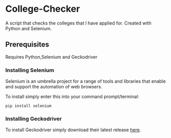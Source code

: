 # College-Checker
A script that checks the colleges that I have applied for. Created with Python and Selenium. 

## Prerequisites
Requires Python,Selenium and Geckodriver

### Installing Selenium
Selenium is an umbrella project for a range of tools and libraries that enable and support the automation of web browsers.

To install simply enter this into your command prompt/terminal:
```
pip install selenium
```
### Installing Geckodriver
To install Geckodriver simply download their latest release [here](https://github.com/mozilla/geckodriver/releases).
